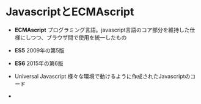 # JavascriptとECMAscript

- **ECMAscript**
  プログラミング言語。javascript言語のコア部分を維持した仕様にしつつ、ブラウザ間で使用を統一したもの

- **ES5** 2009年の第5版
- **ES6** 2015年の第6版

- Universal Javascript 様々な環境で動けるように作成されたJavascriptのコード

- 
